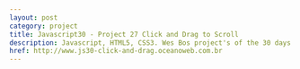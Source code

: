 ```yaml
---
layout: post
category: project
title: Javascript30 - Project 27 Click and Drag to Scroll
description: Javascript, HTML5, CSS3. Wes Bos project's of the 30 days with Javascript Vanilla.
href: http://www.js30-click-and-drag.oceanoweb.com.br
---
```

